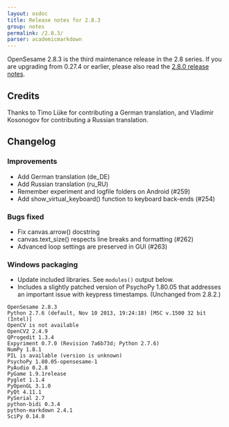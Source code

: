 ```yaml
---
layout: osdoc
title: Release notes for 2.8.3
group: notes
permalink: /2.8.3/
parser: academicmarkdown
---
```


OpenSesame 2.8.3 is the third maintenance release in the 2.8 series. If you are upgrading from 0.27.4 or earlier, please also read the [2.8.0 release notes].

## Credits

Thanks to Timo Lüke for contributing a German translation, and Vladimir Kosonogov for contributing a Russian translation.

## Changelog

### Improvements

- Add German translation (de_DE)
- Add Russian translation (ru_RU)
- Remember experiment and logfile folders on Android (#259)
- Add show_virtual_keyboard() function to keyboard back-ends (#254)

### Bugs fixed

- Fix canvas.arrow() docstring
- canvas.text_size() respects line breaks and formatting (#262)
- Advanced loop settings are preserved in GUI (#263)

### Windows packaging

- Update included libraries. See `modules()` output below.
- Includes a slightly patched version of PsychoPy 1.80.05 that addresses an important issue with keypress timestamps. (Unchanged from 2.8.2.)

~~~
OpenSesame 2.8.3
Python 2.7.6 (default, Nov 10 2013, 19:24:18) [MSC v.1500 32 bit (Intel)]
OpenCV is not available
OpenCV2 2.4.9
QProgedit 1.3.4
Expyriment 0.7.0 (Revision 7a6b73d; Python 2.7.6)
NumPy 1.8.1
PIL is available (version is unknown)
PsychoPy 1.80.05-opensesame-1
PyAudio 0.2.8
PyGame 1.9.1release
Pyglet 1.1.4
PyOpenGL 3.1.0
PyQt 4.11.1
PySerial 2.7
python-bidi 0.3.4
python-markdown 2.4.1
SciPy 0.14.0
~~~

[2.8.0 release notes]: /notes/2.8.0
